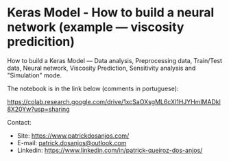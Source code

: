 # Keras Model - How to build a neural network (example — viscosity predicition)

How to build a Keras Model — Data analysis, Preprocessing data, Train/Test data, Neural network, Viscosity Prediction, Sensitivity analysis and "Simulation" mode.

The notebook is in the link below (comments in portuguese):

https://colab.research.google.com/drive/1xcSaOXsgML6cXl1HJYHmlMADkl8X20Yw?usp=sharing

Contact:

- Site: https://www.patrickdosanjos.com/
- E-mail: patrick.dosanjos@outlook.com
- Linkedin: https://www.linkedin.com/in/patrick-queiroz-dos-anjos/
